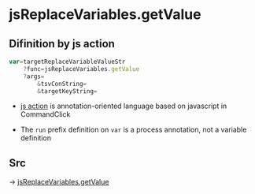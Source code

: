 # jsReplaceVariables.getValue

## Difinition by js action

```js.js
var=targetReplaceVariableValueStr
	?func=jsReplaceVariables.getValue
	?args=
		&tsvConString=
		&targetKeyString=
```

- [js action](#) is annotation-oriented language based on javascript in CommandClick

- The `run` prefix definition on `var` is a process annotation, not a variable definition

## Src

-> [jsReplaceVariables.getValue](https://github.com/puutaro/CommandClick/blob/master/app/src/main/java/com/puutaro/commandclick/fragment_lib/terminal_fragment/js_interface/edit/JsReplaceVariables.kt#L23)



